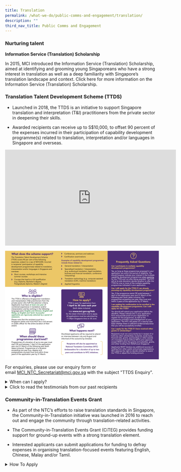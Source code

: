 ```yaml
---
title: Translation
permalink: /what-we-do/public-comms-and-engagement/translation/
description: ""
third_nav_title: Public Comms and Engagement
---
```

### Nurturing talent

**Information Service (Translation) Scholarship** 

In 2015, MCI introduced the Information Service (Translation) Scholarship, aimed at identifying and grooming young Singaporeans who have a strong interest in translation as well as a deep familiarity with Singapore’s translation landscape and context. Click&nbsp;here for more information on the Information Service (Translation) Scholarship.

### Translation Talent Development Scheme (TTDS)

* Launched in 2018, the TTDS is an initiative to support Singapore translation and interpretation (T&amp;I) practitioners from the private sector in deepening their skills. 

* Awarded recipients can receive up to S$10,000, to offset 90 percent of the expenses incurred in their participation of capability development programme(s) related to translation, interpretation and/or languages in Singapore and overseas. 

<iframe allowfullscreen="" allow="accelerometer; autoplay; clipboard-write; encrypted-media; gyroscope; picture-in-picture; web-share" frameborder="0" title="YouTube video player" src="https://www.youtube.com/embed/fnbfRZbJQto" height="315" width="560"></iframe>

![](/images/TD/ttds%20brochure.png)

For enquiries, please use our&nbsp;enquiry form&nbsp;or email&nbsp;[MCI_NTC_Secretariat@mci.gov.sg](mailto:MCI_NTC_Secretariat@mci.gov.sg)&nbsp;with the subject "TTDS Enquiry".

<style>  
  /* Styling for the accordion container */  
  details {  
    border: 1px solid #ccc;  
    background-color: #f9f9f9;  
    border-radius: 4px;  
    padding: 10px;  
    margin-bottom: 10px;  
  }  
  
  /* Styling for the accordion header */  
  summary {  
    font-weight: bold;  
    cursor: pointer;  
  }  
</style>  
  
<details>  
&nbsp; <summary>When can I apply?</summary>
	
Applications are now open from 1 April 2023 to 30&nbsp;June 2023 (both dates inclusive).	
	
**How do I apply?**

Step 1: To apply, please prepare the following documents for submission in a single ZIP archive (max file size 7MB):
	
i. Completed Capability Development Plan Form<br>
ii. Curriculum vitae<br>
iii. Proof of enrolment (e.g. letter of acceptance / matriculation) OR application (e.g. application acknowledgement emails) OR awaiting confirmation / invitation (e.g. registration emails) from the programme provider of each programme OR planning to apply for upcoming programmes (screenshots of programme details stating the application period if it has yet to commence)<br>
iv. Translation portfolio with non-confidential items (for translation practitioners) and/or testimonials from clients (for both translation and interpretation practitioners)<br>

Step 2:&nbsp;Complete the online application form&nbsp;here&nbsp;and submit your supporting documents from Step 1. Please note that incomplete forms cannot be saved as drafts, and you will have to complete the entire form once you start.

All applications must reach the NTC Secretariat by 2359hrs Singapore time on 30 June 2023. Applications received after this closing date and time shall be disqualified.&nbsp;

The NTC Secretariat also reserves the right to disqualify applicants who fail to complete any form(s) and/or provide any document(s) required in their application.

**What happens next?**

Shortlisted applicants will be required to attend an interview between July and August and informed of the outcome by October.

Recipients will be appointed as National Translation Committee (NTC) Ambassadors for a duration of up to two years and required to contribute their expertise to NTC initiatives.

All applications are rigorously assessed by our panel of assessors. Only applicants who are shortlisted and clear the final interview will be selected for award.
	
</details>

<details>  
&nbsp; <summary>Click to read the testimonials from our past recipients</summary>  
&nbsp;  
    ![](/images/TD/ttds%20testimonial%20image%201.png)
![](/images/TD/ttds%20testimonial%20image%202.png)
![](/images/TD/ttds%20testimonial%20image%203.png)
![](/images/TD/ttds%20testimonial%20image%204.png)
![](/images/TD/ttds%20testimonial%20image%205.png)
![](/images/TD/ttds%20testimonial%20image%206.png)
</details>

### Community-in-Translation Events Grant

* As part of the NTC’s efforts to raise translation standards in Singapore, the Community-in-Translation initiative was launched in 2016 to reach out and engage the community through translation-related activities.

* The Community-in-Translation Events Grant (CiTEG) provides funding support for ground-up events with a strong translation element.&nbsp;

* Interested applicants can submit applications for funding to defray expenses in organising translation-focused events featuring English, Chinese, Malay and/or Tamil.

<style>  
  /* Styling for the accordion container */  
  details {  
    border: 1px solid #ccc;  
    background-color: #f9f9f9;  
    border-radius: 4px;  
    padding: 10px;  
    margin-bottom: 10px;  
  }  
  
  /* Styling for the accordion header */  
  summary {  
    font-weight: bold;  
    cursor: pointer;  
  }  
</style>  
  
<details>  
 <summary>How To Apply</summary>  

	
Each applicant can submit only one application per cycle. Late submissions will not be entertained.

Applicants may send the completed [Application Form](/files/Translation/citeg%20application%20form%20(updated%2030%20apr%202021).pdf), together with all relevant supporting documents via the submission form at [https://go.gov.sg/citeg-submit](https://go.gov.sg/citeg-submit).

Applicants can expect to be notified of their application outcome within two months of application submission. For more information, please refer to: 
	


</details>
